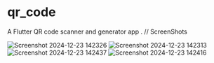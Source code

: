 # qr_code

A Flutter QR code scanner and generator app .
// ScreenShots

 ![Screenshot 2024-12-23 142326](https://github.com/user-attachments/assets/e226deff-62fb-4899-8c80-d324512e1118)
![Screenshot 2024-12-23 142313](https://github.com/user-attachments/assets/9f196b37-ba7e-4e1f-b9d8-da335a27a94e)
![Screenshot 2024-12-23 142437](https://github.com/user-attachments/assets/4722175f-54fe-4a78-bf9c-2d2530b75e9e) 
![Screenshot 2024-12-23 142416](https://github.com/user-attachments/assets/1d975861-dc00-4492-ab1b-ed6c6610249f)
